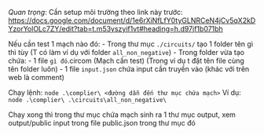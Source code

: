 *Quan trọng*: Cần setup môi trường theo link này trước: https://docs.google.com/document/d/1e6rXiNfLfY0tyGLNRCeN4jCv5qX2kDYzorYolOLc7ZY/edit?tab=t.m53yszyif1vt#heading=h.d97jf1b071bh

Nếu cần test 1 mạch nào đó:
    - Trong thư mục `./circuits/` tạo 1 folder tên gì thì tùy (T có làm ví dụ với folder `all_non_negative`)
    - Trong folder vừa tạo chứa: 
        - 1 file `gì đó`.circom (Mạch cần test) (Trong ví dụ t đặt tên file cùng tên folder luôn)
        - 1 file `input.json` chứa input cần truyền vào (khác với trên web là comment)

Chạy lệnh: `node .\complier\ <đường dẫn đến thư mục chứa mạch>`
    Ví dụ: `node .\complier\ .\circuits\all_non_negative\`

Chạy xong thì trong thư mục chứa mạch sinh ra 1 thư mục output, xem output/public input trong file public.json trong thư mục đó